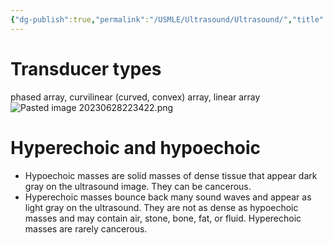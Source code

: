```yaml
---
{"dg-publish":true,"permalink":"/USMLE/Ultrasound/Ultrasound/","title":"Ultrasound"}
---
```



# Transducer types
phased array, curvilinear (curved, convex) array, linear array
![Pasted image 20230628223422.png](/img/user/appendix/Pasted%20image%2020230628223422.png)
# Hyperechoic and hypoechoic
- Hypoechoic masses are solid masses of dense tissue that appear dark gray on the ultrasound image. They can be cancerous. 
- Hyperechoic masses bounce back many sound waves and appear as light gray on the ultrasound. They are not as dense as hypoechoic masses and may contain air, stone, bone, fat, or fluid. Hyperechoic masses are rarely cancerous.
